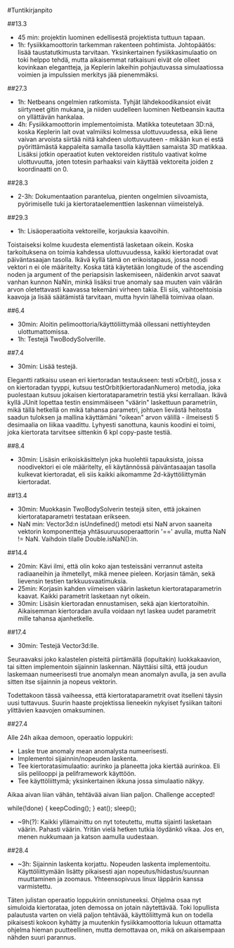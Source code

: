 #Tuntikirjanpito

##13.3
* 45 min: projektin luominen edellisestä projektista tuttuun tapaan. 
* 1h: fysiikkamoottorin tarkemman rakenteen pohtimista. Johtopäätös: lisää taustatutkimusta tarvitaan. Yksinkertainen fysiikkasimulaatio on toki helppo tehdä, mutta aikaisemmat ratkaisuni eivät ole olleet kovinkaan elegantteja, ja Keplerin lakeihin pohjautuvassa simulaatiossa voimien ja impulssien merkitys jää pienemmäksi.

##27.3
* 1h: Netbeans ongelmien ratkomista. Tyhjät lähdekoodikansiot eivät siirtyneet gitin mukana, ja niiden uudelleen luominen Netbeansin kautta on yllättävän hankalaa.
* 4h: Fysiikkamoottorin implementoimista. Matikka toteutetaan 3D:nä, koska Keplerin lait ovat valmiiksi kolmessa ulottuvuudessa, eikä liene vaivan arvoista siirtää niitä kahdeen ulottuvuuteen - mikään kun ei estä pyörittämästä kappaleita samalla tasolla käyttäen samaista 3D matikkaa. Lisäksi jotkin operaatiot kuten vektoreiden ristitulo vaativat kolme ulottuvuutta, joten totesin parhaaksi vain käyttää vektoreita joiden z koordinaatti on 0.

##28.3
* 2-3h: Dokumentaation parantelua, pienten ongelmien siivoamista, pyörimiselle tuki ja kiertorataelementtien laskennan viimeistelyä.

##29.3
* 1h: Lisäoperaatioita vektoreille, korjauksia kaavoihin. 
 
Toistaiseksi kolme kuudesta elementistä lasketaan oikein. Koska tarkoituksena on toimia kahdessa ulottuvuudessa, kaikki kiertoradat ovat päiväntasaajan tasolla. Ikävä kyllä tämä on erikoistapaus, jossa noodi vektori n ei ole määritelty. Koska tätä käytetään longitude of the ascending noden ja argument of the periapsisin laskemiseen, näidenkin arvot saavat vanhan kunnon NaNin, minkä lisäksi true anomaly saa muuten vain väärän arvon oletettavasti kaavassa tekemäni virheen takia. Eli siis, vaihtoehtoisia kaavoja ja lisää säätämistä tarvitaan, mutta hyvin lähellä toimivaa olaan.

##6.4
* 30min: Aloitin pelimoottoria/käyttöliittymää ollessani nettiyhteyden ulottumattomissa.
* 1h: Testejä TwoBodySolverille.

##7.4
* 30min: Lisää testejä.

Elegantti ratkaisu usean eri kiertoradan testaukseen: testi xOrbit(), jossa x on kiertoradan tyyppi, kutsuu testOrbit(kiertoradanNumero) metodia, joka puolestaan kutsuu jokaisen kiertorataparametrin testiä yksi kerrallaan. Ikävä kyllä JUnit lopettaa testin ensimmäiseen "väärin" laskettuun parametriin, mikä tällä hetkellä on mikä tahansa parametri, johtuen lievästä heitosta saadun tuloksen ja mallina käyttämäni "oikean" arvon välillä - ilmeisesti 5 desimaalia on liikaa vaadittu. Lyhyesti sanottuna, kaunis koodini ei toimi, joka kiertorata tarvitsee sittenkin 6 kpl copy-paste testiä.

##8.4
* 30min: Lisäsin erikoiskäsittelyn joka huolehtii tapauksista, joissa noodivektori ei ole määritelty, eli käytännössä päiväntasaajan tasolla kulkevat kiertoradat, eli siis kaikki aikomamme 2d-käyttöliittymän kiertoradat.

##13.4
* 30min: Muokkasin TwoBodySolverin testejä siten, että jokainen kiertorataparametri testataan erikseen.
* NaN min: Vector3d:n isUndefined() metodi etsi NaN arvon saaneita vektorin komponentteja yhtäsuuruusoperaattorin '==' avulla, mutta NaN != NaN. Vaihdoin tilalle Double.isNaN():in.

##14.4
* 20min: Kävi ilmi, että olin koko ajan testeissäni verrannut asteita radiaaneihin ja ihmetellyt, mikä menee pieleen. Korjasin tämän, sekä lievensin testien tarkkuusvaatimuksia.
* 25min: Korjasin kahden viimeisen väärin lasketun kiertorataparametrin kaavat. Kaikki parametrit lasketaan nyt oikein.
* 30min: Lisäsin kiertoradan ennustamisen, sekä ajan kiertoratoihin. Aikaisemman kiertoradan avulla voidaan nyt laskea uudet parametrit mille tahansa ajanhetkelle.

##17.4
* 30min: Testejä Vector3d:lle.

Seuraavaksi joko kalastelen pisteitä piirtämällä (lopultakin) luokkakaavion, tai sitten implementoin sijainnin laskennan. Näyttäisi siltä, että joudun laskemaan numeerisesti true anomalyn mean anomalyn avulla, ja sen avulla sitten itse sijainnin ja nopeus vektorin.

Todettakoon tässä vaiheessa, että kiertorataparametrit ovat itselleni täysin uusi tuttavuus. Suurin haaste projektissa lieneekin nykyiset fysiikan taitoni ylittävien kaavojen omaksuminen.

##27.4

Alle 24h aikaa demoon, operaatio loppukiri:
* Laske true anomaly mean anomalysta numeerisesti.
* Implementoi sijainnin/nopeuden laskenta.
* Tee kiertoratasimulaatio: aurinko ja planeetta joka kiertää aurinkoa. Eli siis pelilooppi ja peliframework käyttöön.
* Tee käyttöliittymä; yksinkertainen ikkuna jossa simulaatio näkyy.

Aikaa aivan liian vähän, tehtävää aivan liian paljon. Challenge accepted!

while(!done)
{
    keepCoding();
}
eat();
sleep();

* ~9h(?): Kaikki yllämainittu on nyt toteutettu, mutta sijainti lasketaan väärin. Pahasti väärin. Yritän vielä hetken tutkia löydänkö vikaa. Jos en, menen nukkumaan ja katson aamulla uudestaan.


##28.4
* ~3h: Sijainnin laskenta korjattu. Nopeuden laskenta implementoitu. Käyttöliittymään lisätty pikaisesti ajan nopeutus/hidastus/suunnan muuttaminen ja zoomaus. Yhteensopivuus linux läppärin kanssa varmistettu.

Täten julistan operaatio loppukirin onnistuneeksi. Ohjelma osaa nyt simuloida kiertorataa, joten demossa on jotain näytettävää. Toki lopullista palautusta varten on vielä paljon tehtävää, käyttöliittymä kun on todella pikaisesti kokoon kyhätty ja muutenkin fysiikkamoottoria lukuun ottamatta ohjelma hieman puutteellinen, mutta demottavaa on, mikä on aikaisempaan nähden suuri parannus.

